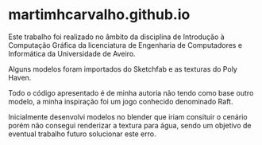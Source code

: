 # martimhcarvalho.github.io

Este trabalho foi realizado no âmbito da disciplina de Introdução à Computação Gráfica da licenciatura de Engenharia de Computadores e Informática da Universidade de Aveiro.

Alguns modelos foram importados do Sketchfab e as texturas do Poly Haven.

Todo o código apresentado é de minha autoria não tendo como base outro modelo, a minha inspiração foi um jogo conhecido denominado Raft.

Inicialmente desenvolvi modelos no blender que iriam consituir o cenário porém  não consegui renderizar a textura para água, sendo um objetivo de eventual trabalho futuro solucionar este erro.